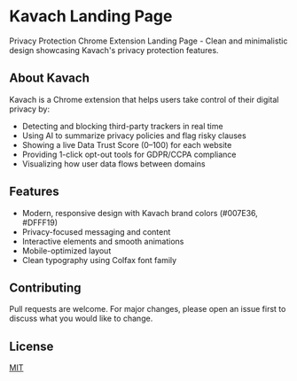 # Kavach Landing Page

Privacy Protection Chrome Extension Landing Page - Clean and minimalistic design showcasing Kavach's privacy protection features.

## About Kavach

Kavach is a Chrome extension that helps users take control of their digital privacy by:
- Detecting and blocking third-party trackers in real time
- Using AI to summarize privacy policies and flag risky clauses  
- Showing a live Data Trust Score (0–100) for each website
- Providing 1-click opt-out tools for GDPR/CCPA compliance
- Visualizing how user data flows between domains

## Features

- Modern, responsive design with Kavach brand colors (#007E36, #DFFF19)
- Privacy-focused messaging and content
- Interactive elements and smooth animations
- Mobile-optimized layout
- Clean typography using Colfax font family

## Contributing
Pull requests are welcome. For major changes, please open an issue first to discuss what you would like to change.

## License
[MIT](https://choosealicense.com/licenses/mit/)
